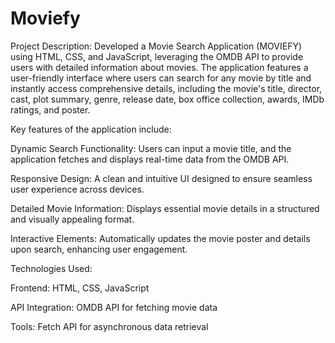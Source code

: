 # Moviefy
Project Description:
Developed a Movie Search Application (MOVIEFY) using HTML, CSS, and JavaScript, leveraging the OMDB API to provide users with detailed information about movies. The application features a user-friendly interface where users can search for any movie by title and instantly access comprehensive details, including the movie's title, director, cast, plot summary, genre, release date, box office collection, awards, IMDb ratings, and poster.

Key features of the application include:

Dynamic Search Functionality: Users can input a movie title, and the application fetches and displays real-time data from the OMDB API.

Responsive Design: A clean and intuitive UI designed to ensure seamless user experience across devices.

Detailed Movie Information: Displays essential movie details in a structured and visually appealing format.

Interactive Elements: Automatically updates the movie poster and details upon search, enhancing user engagement.

Technologies Used:

Frontend: HTML, CSS, JavaScript

API Integration: OMDB API for fetching movie data

Tools: Fetch API for asynchronous data retrieval 
